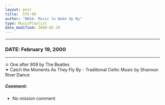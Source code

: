 ```yaml
---
layout: post
title:  STS-99
author: "NASA: Music to Wake Up By"
type: MusicPlaylist
date_modified: 2000-02-19
---
```


----
### DATE: February 19, 2000
----
✫ One after 909 by The Beatles  &nbsp;<br />✦ Catch the Moments As They Fly By - Traditional Celtic Music by Shannon River Dance

##### Comment:
* No mission comment
